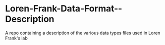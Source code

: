 # Loren-Frank-Data-Format--Description
A repo containing a description of the various data types files used in Loren Frank's lab
